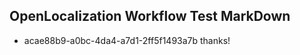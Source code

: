## OpenLocalization Workflow Test MarkDown
* acae88b9-a0bc-4da4-a7d1-2ff5f1493a7b thanks!

<!--HONumber=Jul16_HO2-->


